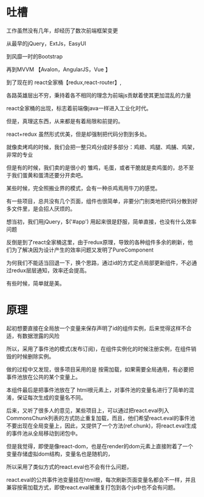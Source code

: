 <!DOCTYPE html>
<html>
<body>


# 吐槽

工作虽然没有几年，却经历了数次前端框架变更

从最早的jQuery，ExtJs，EasyUI

到风靡一时的Bootstrap

再到MVVM  【Avalon，AngularJS，Vue 】

到了现在的 react全家桶【redux,react-router】,

各路英雄层出不穷，秉持着各不相同的理念为前端js贡献着使其更加混乱的力量

react全家桶的出现，标志着前端像java一样进入工业化时代。

但是，真理这东西，从来都是有着局限和前提的。

react+redux 虽然形式优美，但是却强制把代码分割到多处。

就像卖烤鸡的时候，我们会把一整只鸡分成好多部分：鸡翅、鸡腿、鸡脯、鸡架，非常的专业

但是有的时候，我们卖的是很小的 雏鸡，毛蛋，或者干脆就是卖鸡蛋的，总不至于我们蛋黄和蛋清还要分开卖吧。

某些时候，完全照搬业界的模式，会有一种杀鸡焉用牛刀的感觉。

有一些项目，总共没有几个页面，组件也很简单，非要分门别类地把代码分散到好多文件里，是会招人厌烦的。

想当初，我们用jQuery，$\('\#app'\) 用起来很是舒服，简单直接，也没有什么效率问题

反倒是到了react全家桶这里，由于redux原理，导致的各种组件多余的刷新，他们为了解决因为设计产生的效率问题又发明了PureComponent

为何我们不能适当回退一下，换个思路，通过id的方式定点局部更新组件，不必通过redux层层通知，效率还会提高。

有些时候，简单就是美。

# 原理

起初想要直接在全局放一个变量来保存声明了id的组件实例，后来觉得这样不合适，有数据泄露的风险

所以，采用了事件池的模式\(发布订阅\)，在组件实例化的时候注册实例，在组件销毁的时候删除实例。

做的过程中又发现，很多项目采用的是 按需加载，如果需要全局通用，有必要把事件池放在公共的某个变量上。

本组件最后是把事件池放在了 html根元素上，对事件池的变量名进行了简单的混淆，保证每次生成的变量名不同。

后来，又听了很多人的意见，某些项目上，可以通过把react.eval列入CommonsChunk列表的方式防止重复加载，而且，他们希望react.eval的事件池不要出现在全局变量上，因此，又提供了一个方法\(ref.chunk\)，将react.eval生成的事件池从全局移动到闭包中。

但是我觉得，即使是像react-dom，也是在render的dom元素上直接附着了一个变量存储虚拟dom结构，变量名也是随机的，

所以采用了类似方式的react.eval也不会有什么问题，

react.eval的公共事件池变量挂在html根，每次刷新页面变量名都会不一样，并且兼容按需加载方式，即使react.eval被重复打包到各个js中也不会有问题。


</body>
</html>
